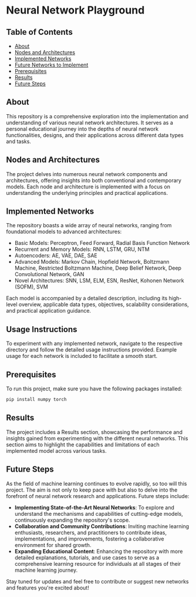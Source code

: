 # Neural Network Playground

## Table of Contents
- [About](#about)
- [Nodes and Architectures](#nodes-and-architectures)
- [Implemented Networks](#implemented-networks)
- [Future Networks to Implement](#future-networks-to-implement)
- [Prerequisites](#prerequisites)
- [Results](#results)
- [Future Steps](#future-steps)

## About
This repository is a comprehensive exploration into the implementation and understanding of various neural network architectures. It serves as a personal educational journey into the depths of neural network functionalities, designs, and their applications across different data types and tasks. 

## Nodes and Architectures
The project delves into numerous neural network components and architectures, offering insights into both conventional and contemporary models. Each node and architecture is implemented with a focus on understanding the underlying principles and practical applications.

## Implemented Networks
The repository boasts a wide array of neural networks, ranging from foundational models to advanced architectures:

- Basic Models: Perceptron, Feed Forward, Radial Basis Function Network
- Recurrent and Memory Models: RNN, LSTM, GRU, NTM
- Autoencoders: AE, VAE, DAE, SAE
- Advanced Models: Markov Chain, Hopfield Network, Boltzmann Machine, Restricted Boltzmann Machine, Deep Belief Network, Deep Convolutional Network, GAN
- Novel Architectures: SNN, LSM, ELM, ESN, ResNet, Kohonen Network (SOFM), SVM

Each model is accompanied by a detailed description, including its high-level overview, applicable data types, objectives, scalability considerations, and practical application guidance.

## Usage Instructions
To experiment with any implemented network, navigate to the respective directory and follow the detailed usage instructions provided. Example usage for each network is included to facilitate a smooth start.

## Prerequisites
To run this project, make sure you have the following packages installed:

```sh
pip install numpy torch 
```

## Results
The project includes a Results section, showcasing the performance and insights gained from experimenting with the different neural networks. This section aims to highlight the capabilities and limitations of each implemented model across various tasks.

## Future Steps

As the field of machine learning continues to evolve rapidly, so too will this project. The aim is not only to keep pace with but also to delve into the forefront of neural network research and applications. Future steps include:

- **Implementing State-of-the-Art Neural Networks**: To explore and understand the mechanisms and capabilities of cutting-edge models, continuously expanding the repository's scope.
- **Collaboration and Community Contributions**: Inviting machine learning enthusiasts, researchers, and practitioners to contribute ideas, implementations, and improvements, fostering a collaborative environment for shared growth.
- **Expanding Educational Content**: Enhancing the repository with more detailed explanations, tutorials, and use cases to serve as a comprehensive learning resource for individuals at all stages of their machine learning journey.

Stay tuned for updates and feel free to contribute or suggest new networks and features you're excited about!

